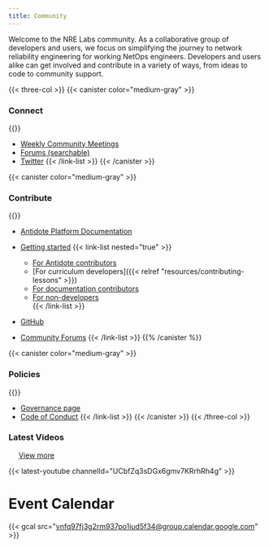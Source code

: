 ```yaml
---
title: Community
---
```

Welcome to the NRE Labs community. As a collaborative group of developers and users, we focus on simplifying the journey to network reliability engineering for working NetOps engineers. Developers and users alike can get involved and contribute in a variety of ways, from ideas to code to community support.

{{< three-col >}} {{< canister color="medium-gray" >}}

### Connect

{{<link-list>}}

* [Weekly Community Meetings](https://community.networkreliability.engineering/c/weekly-standup)
* [Forums (searchable)](https://community.networkreliability.engineering/)
* [Twitter](https://twitter.com/NRELabs) {{< /link-list >}} {{< /canister >}}
      

{{< canister color="medium-gray" >}}

### Contribute

{{<link-list>}}

* [Antidote Platform Documentation](https://antidoteproject.readthedocs.io/en/latest/index.html)
* [Getting started](#) {{< link-list nested="true" >}}

  * [For Antidote contributors](https://antidoteproject.readthedocs.io/en/latest/hacking/platform.html)
  * \[For curriculum developers]({{< relref "resources/contributing-lessons" >}})   
  * [For documentation contributors](https://antidoteproject.readthedocs.io/en/latest/contribute/docs.html#contrib-docs)   
  * [For non-developers](https://antidoteproject.readthedocs.io/en/latest/contribute/nondev.html)\
    {{< /link-list >}}
* [GitHub](https://github.com/nre-learning)
* [Community Forums](https://discuss.nrelabs.io) {{< /link-list >}} {{% /canister %}}
      

{{< canister color="medium-gray" >}}

### Policies

{{<link-list>}}

* [Governance page](https://github.com/nre-learning/proposals/blob/governance-draft/governance.md)
* [Code of Conduct](https://github.com/nre-learning/proposals/pull/2) {{< /link-list >}} {{< /canister >}}
  {{< /three-col >}}

<h3 class="inline-block">Latest Videos</h3>
<a href="https://www.youtube.com/channel/UCbfZq3sDGx6gmv7KRrhRh4g"
   style="margin-left: 20px;">
    View more
</a>

{{< latest-youtube channelId="UCbfZq3sDGx6gmv7KRrhRh4g" >}}

# Event Calendar

{{< gcal src="vnfq97fj3g2rm937po1iud5f34@group.calendar.google.com" >}}
